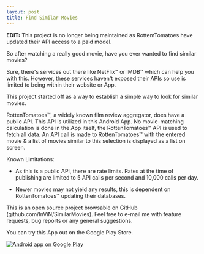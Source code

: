 ```yaml
---
layout: post
title: Find Similar Movies
---
```


<b>EDIT:</b> This project is no longer being maintained as RottemTomatoes have updated their API access to a paid model.

So after watching a really good movie, have you ever wanted to find similar movies?

Sure, there's services out there like NetFlix™ or IMDB™ which can help you with this. However, these services haven't exposed their APIs so use is limited to being within their website or App.

This project started off as a way to establish a simple way to look for similar movies.

RottenTomatoes™, a widely known film review aggregator, does have a public API. This API is utilized in this Android App. 
No movie-matching calculation is done in the App itself, the RottenTomatoes™ API is used to fetch all data. 
An API call is made to RottenTomatoes™ with the entered movie & a list of movies similar to this selection is displayed as a list on screen.

Known Limitations:

- As this is a public API, there are rate limits. Rates at the time of publishing are limited to 5 API calls per second and 10,000 calls per day.

- Newer movies may not yield any results, this is dependent on RottenTomatoes™ updating their databases.

This is an open source project browsable on GitHub (github.com/InViN/SimilarMovies). 
Feel free to e-mail me with feature requests, bug reports or any general suggestions.

You can try this App out on the Google Play Store.

<a href="https://play.google.com/store/apps/details?id=invin.com.similarmovies">
    <img alt="Android app on Google Play" src="https://developer.android.com/images/brand/en_app_rgb_wo_60.png" />
</a>
